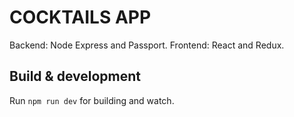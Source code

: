 # COCKTAILS APP

Backend: Node Express and Passport.
Frontend: React and Redux.

## Build & development

Run `npm run dev` for building and watch.
